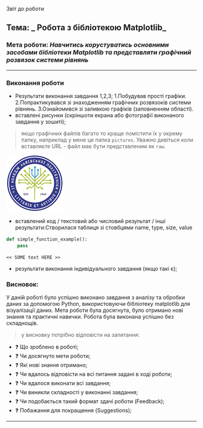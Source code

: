  Звіт до роботи
## Тема: _ Робота з бібліотекою Matplotlib_
### Мета роботи: _Навчитись корустуватись основними засобами бібліотеки Matplotlib та представляти графічний розвязок системи рівнянь_
---
### Виконання роботи
- Результати виконання завдання 1,2,3;
    1.Побудував прості графіки.
    2.Попрактикувався зі знаходженням графічних розвязоків системи рівнянь.
    3.Ознайомився зі заливкою графіків (заповненням області).
- вставлені рисунки (скріншоти екрана або фотографії виконаного завдання у зошиті);
> якщо графічних файлів багато то краще помістити їх у окрему папку, наприклад у мене це папка `pictures`. Уважно дивіться коли вставляєте URL - файл має бути представленим як `raw`. 

![alt text](https://github.com/BobasB/it_college/raw/main/reports/pictures/logo-lit.jpg "ІТ Коледж")

- вставлений код / текстовий або числовий результат / інші результати:Створилася таблиця зі стовбцями name, type, size, value
```python
def simple_function_example():
    pass
```
```text
<< SOME text HERE >>
```

- результати виконання індивідуального завдання (якщо такі є);

### Висновок: 
У даній роботі було успішно виконано завдання з аналізу та обробки даних за допомогою Python, використовуючи бібліотеку matplotlib для візуалізації даних. Мета роботи була досягнута, було отримано нові знання та практичні навички. Робота була виконана успішно без складнощів. 
> у висновку потрібно відповісти на запитання:
- :question: Що зроблено в роботі;
- :question: Чи досягнуто мети роботи;
- :question: Які нові знання отримано;
- :question: Чи вдалось відповісти на всі питання задані в ході роботи;
- :question: Чи вдалося виконати всі завдання;
- :question: Чи виникли складності у виконанні завдання;
- :question: Чи подобається такий формат здачі роботи (Feedback);
- :question: Побажання для покращення (Suggestions);
---
